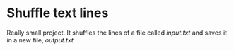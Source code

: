 # Shuffle text lines

Really small project. It shuffles the lines of a file called _input.txt_ and saves it in a new file, _output.txt_